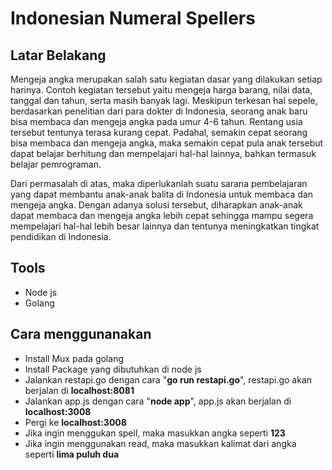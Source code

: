 # Indonesian Numeral Spellers

## Latar Belakang
Mengeja angka merupakan salah satu kegiatan dasar yang dilakukan setiap harinya. Contoh kegiatan tersebut yaitu mengeja harga barang, nilai data, tanggal dan tahun, serta masih banyak lagi. Meskipun terkesan hal sepele, berdasarkan penelitian dari para dokter di Indonesia, seorang anak baru bisa membaca dan mengeja angka pada umur 4-6 tahun. Rentang usia tersebut tentunya terasa kurang cepat. Padahal, semakin cepat seorang bisa membaca dan mengeja angka, maka semakin cepat pula anak tersebut dapat belajar berhitung dan mempelajari hal-hal lainnya, bahkan termasuk belajar pemrograman.

Dari permasalah di atas, maka diperlukanlah suatu sarana pembelajaran yang dapat membantu anak-anak balita di Indonesia untuk membaca dan mengeja angka. Dengan adanya solusi tersebut, diharapkan anak-anak dapat membaca dan mengeja angka lebih cepat sehingga mampu segera mempelajari hal-hal lebih besar lainnya dan tentunya meningkatkan tingkat pendidikan di Indonesia.

## Tools
- Node js
- Golang

## Cara menggunanakan
- Install Mux pada golang
- Install Package yang dibutuhkan di node js
- Jalankan restapi.go dengan cara "**go run restapi.go**", restapi.go akan berjalan di **localhost:8081**
- Jalankan app.js dengan cara "**node app**", app.js akan berjalan di **localhost:3008**
- Pergi ke **localhost:3008**
- Jika ingin menggukan spell, maka masukkan angka seperti **123**
- Jika ingin menggunakan read, maka masukkan kalimat dari angka seperti **lima puluh dua**
